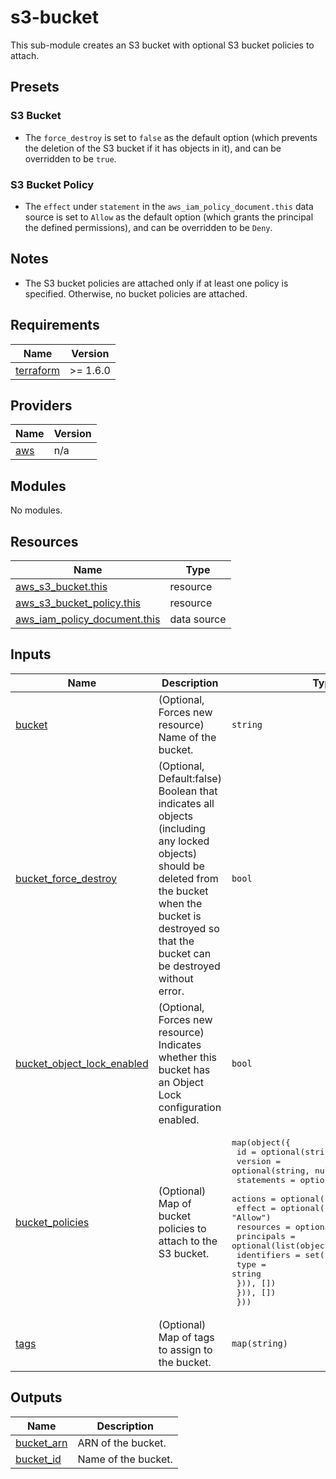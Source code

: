<!-- BEGIN_TF_DOCS -->
# s3-bucket

This sub-module creates an S3 bucket with optional S3 bucket policies to attach.

## Presets

### S3 Bucket

- The `force_destroy` is set to `false` as the default option (which prevents the deletion of the S3 bucket if it has objects in it), and can be overridden to be `true`.

### S3 Bucket Policy

- The `effect` under `statement` in the `aws_iam_policy_document.this` data source is set to `Allow` as the default option (which grants the principal the defined permissions), and can be overridden to be `Deny`.

## Notes

- The S3 bucket policies are attached only if at least one policy is specified. Otherwise, no bucket policies are attached.

## Requirements

| Name | Version |
|------|---------|
| <a name="requirement_terraform"></a> [terraform](#requirement\_terraform) | >= 1.6.0 |

## Providers

| Name | Version |
|------|---------|
| <a name="provider_aws"></a> [aws](#provider\_aws) | n/a |

## Modules

No modules.

## Resources

| Name | Type |
|------|------|
| [aws_s3_bucket.this](https://registry.terraform.io/providers/hashicorp/aws/latest/docs/resources/s3_bucket) | resource |
| [aws_s3_bucket_policy.this](https://registry.terraform.io/providers/hashicorp/aws/latest/docs/resources/s3_bucket_policy) | resource |
| [aws_iam_policy_document.this](https://registry.terraform.io/providers/hashicorp/aws/latest/docs/data-sources/iam_policy_document) | data source |

## Inputs

| Name | Description | Type | Default | Required |
|------|-------------|------|---------|:--------:|
| <a name="input_bucket"></a> [bucket](#input\_bucket) | (Optional, Forces new resource) Name of the bucket. | `string` | `null` | no |
| <a name="input_bucket_force_destroy"></a> [bucket\_force\_destroy](#input\_bucket\_force\_destroy) | (Optional, Default:false) Boolean that indicates all objects (including any locked objects) should be deleted from the bucket when the bucket is destroyed so that the bucket can be destroyed without error. | `bool` | `false` | no |
| <a name="input_bucket_object_lock_enabled"></a> [bucket\_object\_lock\_enabled](#input\_bucket\_object\_lock\_enabled) | (Optional, Forces new resource) Indicates whether this bucket has an Object Lock configuration enabled. | `bool` | `false` | no |
| <a name="input_bucket_policies"></a> [bucket\_policies](#input\_bucket\_policies) | (Optional) Map of bucket policies to attach to the S3 bucket. | <pre>map(object({<br>    id      = optional(string, null)<br>    version = optional(string, null)<br>    statements = optional(list(object({<br>      actions   = optional(set(string), [])<br>      effect    = optional(string, "Allow")<br>      resources = optional(set(string), [])<br>      principals = optional(list(object({<br>        identifiers = set(string)<br>        type        = string<br>      })), [])<br>    })), [])<br>  }))</pre> | `{}` | no |
| <a name="input_tags"></a> [tags](#input\_tags) | (Optional) Map of tags to assign to the bucket. | `map(string)` | `{}` | no |

## Outputs

| Name | Description |
|------|-------------|
| <a name="output_bucket_arn"></a> [bucket\_arn](#output\_bucket\_arn) | ARN of the bucket. |
| <a name="output_bucket_id"></a> [bucket\_id](#output\_bucket\_id) | Name of the bucket. |
<!-- END_TF_DOCS -->
